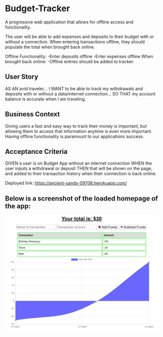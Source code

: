# Budget-Tracker

A progressive web application that allows for offline access and functionality.

The user will be able to add expenses and deposits to their budget with or without a connection. When entering transactions offline, they should populate the total when brought back online.

Offline Functionality:
  -Enter deposits offline
  -Enter expenses offline
When brought back online:
  -Offline entries should be added to tracker.

## User Story
AS AN avid traveler...
I WANT to be able to track my withdrawals and deposits with or without a data/internet connection...
SO THAT my account balance is accurate when I am traveling.

## Business Context
Giving users a fast and easy way to track their money is important, but allowing them to access that information anytime is even more important. Having offline functionality is paramount to our applications success.

## Acceptance Criteria
GIVEN a user is on Budget App without an internet connection
WHEN the user inputs a withdrawal or deposit
THEN that will be shown on the page, and added to their transaction history when their connection is back online.

Deployed link: https://ancient-sands-09708.herokuapp.com/

## Below is a screenshot of the loaded homepage of the app:
![Budget Tracker App Screenshot](/budgetTrackerScreenshot.JPG)
